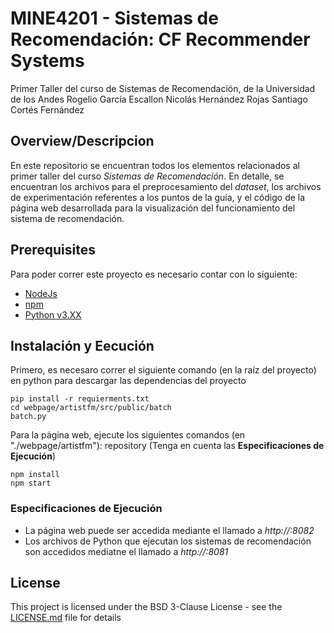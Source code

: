 # MINE4201 - Sistemas de Recomendación: CF Recommender Systems
Primer Taller del curso de Sistemas de Recomendación, de la Universidad de los Andes
Rogelio García Escallon
Nicolás Hernández Rojas
Santiago Cortés Fernández

## Overview/Descripcion

En este repositorio se encuentran todos los elementos relacionados al primer taller del curso _Sistemas de Recomendación_. En detalle, se encuentran los archivos para el preprocesamiento del _dataset_, los archivos de experimentación referentes a los puntos de la guía, y el código de la página web desarrollada para la visualización del funcionamiento del sistema de recomendación.


## Prerequisites

Para poder correr este proyecto es necesario contar con lo siguiente: 
* [NodeJs](https://nodejs.org/es/)
* [npm](https://www.npmjs.com/)
* [Python v3.XX](https://www.python.org/downloads/)

## Instalación y Eecución

Primero, es necesaro correr el siguiente comando (en la raíz del proyecto) en python para descargar las dependencias del proyecto
```
pip install -r requierments.txt
cd webpage/artistfm/src/public/batch
batch.py
```

Para la página web, ejecute los siguientes comandos (en "./webpage/artistfm"): 
repository (Tenga en cuenta las **Especificaciones de Ejecución**)
```
npm install
npm start
```

### Especificaciones de Ejecución
* La página web puede ser accedida mediante el llamado a _http://<localhost o ip del servidor>:8082_
* Los archivos de Python que ejecutan los sistemas de recomendación son accedidos mediatne el llamado a _http://<localhost o ip del servidor>:8081_


## License

This project is licensed under the BSD 3-Clause License - see the [LICENSE.md](LICENSE) file for details
